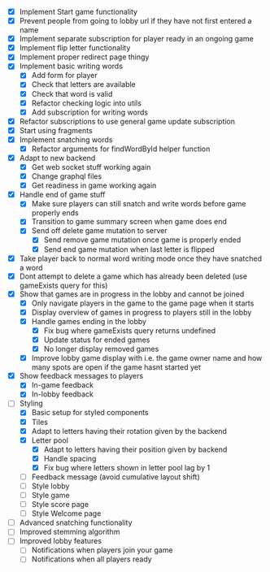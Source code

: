 - [x] Implement Start game functionality
- [x] Prevent people from going to lobby url if they have not first entered a name
- [x] Implement separate subscription for player ready in an ongoing game
- [x] Implement flip letter functionality
- [x] Implement proper redirect page thingy
- [x] Implement basic writing words
    - [x] Add form for player
    - [x] Check that letters are available
    - [x] Check that word is valid
    - [x] Refactor checking logic into utils
    - [x] Add subscription for writing words
- [x] Refactor subscriptions to use general game update subscription
- [x] Start using fragments
- [x] Implement snatching words
    - [x] Refactor arguments for findWordById helper function
- [x] Adapt to new backend
    - [x] Get web socket stuff working again
    - [x] Change graphql files
    - [x] Get readiness in game working again
- [x] Handle end of game stuff
    - [x] Make sure players can still snatch and write words before game properly ends
    - [x] Transition to game summary screen when game does end
    - [x] Send off delete game mutation to server
        - [x] Send remove game mutation once game is properly ended
        - [x] Send end game mutation when last letter is flipped
- [x] Take player back to normal word writing mode once they have snatched a word
- [x] Dont attempt to delete a game which has already been deleted (use gameExists query for this)
- [x] Show that games are in progress in the lobby and cannot be joined
    - [x] Only navigate players in the game to the game page when it starts
    - [x] Display overview of games in progress to players still in the lobby
    - [x] Handle games ending in the lobby
        - [x] Fix bug where gameExists query returns undefined
        - [x] Update status for ended games
        - [x] No longer display removed games
    - [x] Improve lobby game display with i.e. the game owner name and how many spots are open if the game hasnt started yet
- [x] Show feedback messages to players
    - [x] In-game feedback
    - [x] In-lobby feedback
- [ ] Styling
    - [x] Basic setup for styled components
    - [x] Tiles
    - [x] Adapt to letters having their rotation given by the backend
    - [x] Letter pool
        - [x] Adapt to letters having their position given by backend
        - [x] Handle spacing
        - [x] Fix bug where letters shown in letter pool lag by 1
    - [ ] Feedback message (avoid cumulative layout shift)
    - [ ] Style lobby
    - [ ] Style game
    - [ ] Style score page
    - [ ] Style Welcome page
- [ ] Advanced snatching functionality
- [ ] Improved stemming algorithm
- [ ] Improved lobby features
    - [ ] Notifications when players join your game
    - [ ] Notifications when all players ready
